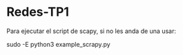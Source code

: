 # Redes-TP1

Para ejecutar el script de scapy, si no les anda de una usar:

sudo -E python3 example_scrapy.py 

